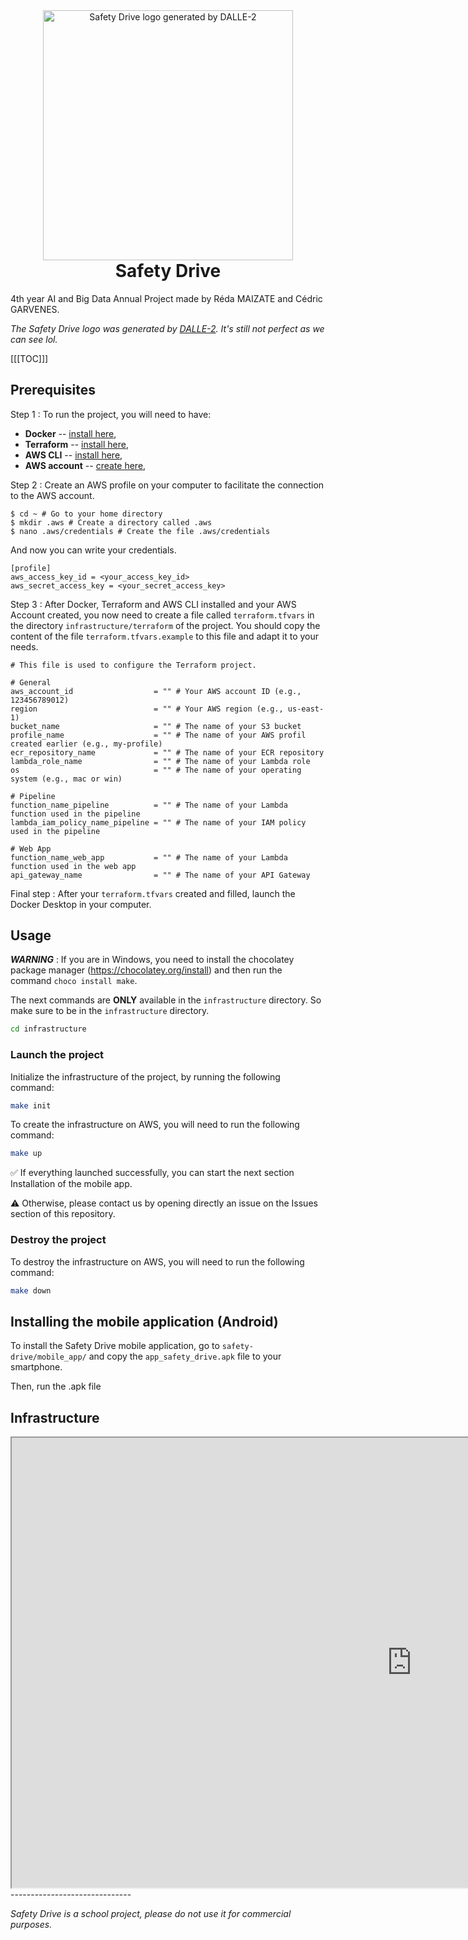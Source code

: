 <div align="center" style="margin-bottom: 0;">
    <a href="https://labs.openai.com/s/o5V608Wjr4uBH1mDGOL72ucC"><img src="https://zupimages.net/up/22/29/odmu.png" alt="Safety Drive logo generated by DALLE-2" height="400" width="400"/></a>
    <h1 style="margin-top: 0;">Safety Drive</h1>
</div>

4th year AI and Big Data Annual Project made by Réda MAIZATE and Cédric GARVENES.

*The Safety Drive logo was generated by [DALLE-2](https://www.dalle-2.com/). It's still not perfect as we can see lol.*

[[[TOC]]]

## Prerequisites

Step 1 : To run the project, you will need to have:
  - **Docker** -- [install here](https://docs.docker.com/get-docker/),
  - **Terraform** -- [install here](https://learn.hashicorp.com/tutorials/terraform/install-cli),
  - **AWS CLI** -- [install here](https://docs.aws.amazon.com/cli/latest/userguide/getting-started-install.html),
  - **AWS account** -- [create here](https://aws.amazon.com/fr/premiumsupport/knowledge-center/create-and-activate-aws-account/),


Step 2 : Create an AWS profile on your computer to facilitate the connection to the AWS account.
```
$ cd ~ # Go to your home directory
$ mkdir .aws # Create a directory called .aws
$ nano .aws/credentials # Create the file .aws/credentials
```
And now you can write your credentials.
```
[profile]
aws_access_key_id = <your_access_key_id>
aws_secret_access_key = <your_secret_access_key>
```


Step 3 : After Docker, Terraform and AWS CLI installed and your AWS Account created, you now need to create a file called `terraform.tfvars` in the directory `infrastructure/terraform` of the project.
You should copy the content of the file `terraform.tfvars.example` to this file and adapt it to your needs.
```
# This file is used to configure the Terraform project.

# General
aws_account_id                  = "" # Your AWS account ID (e.g., 123456789012)
region                          = "" # Your AWS region (e.g., us-east-1)
bucket_name                     = "" # The name of your S3 bucket
profile_name                    = "" # The name of your AWS profil created earlier (e.g., my-profile)
ecr_repository_name             = "" # The name of your ECR repository
lambda_role_name                = "" # The name of your Lambda role
os                              = "" # The name of your operating system (e.g., mac or win)

# Pipeline
function_name_pipeline          = "" # The name of your Lambda function used in the pipeline
lambda_iam_policy_name_pipeline = "" # The name of your IAM policy used in the pipeline

# Web App
function_name_web_app           = "" # The name of your Lambda function used in the web app
api_gateway_name                = "" # The name of your API Gateway
```

Final step : After your `terraform.tfvars` created and filled, launch the Docker Desktop in your computer.

## Usage
**_WARNING_** : If you are in Windows, you need to install the chocolatey package manager (https://chocolatey.org/install) and then run the command `choco install make`.

The next commands are **ONLY** available in the `infrastructure` directory. So make sure to be in the `infrastructure` directory.
```bash
cd infrastructure
```

### Launch the project
Initialize the infrastructure of the project, by running the following command:

```bash
make init
```

To create the infrastructure on AWS, you will need to run the following command:

```bash
make up
```
✅ If everything launched successfully, you can start the next section Installation of the mobile app.

⚠️ Otherwise, please contact us by opening directly an issue on the Issues section of this repository.


### Destroy the project

To destroy the infrastructure on AWS, you will need to run the following command:

```bash
make down
```

## Installing the mobile application (Android)

To install the Safety Drive mobile application, go to `safety-drive/mobile_app/` and copy the `app_safety_drive.apk` file to your smartphone.

Then, run the .apk file

## Infrastructure

<iframe title="PA-4IABD1" width="1280" height="720" src="https://app.terrastruct.com/diagrams/1985152524"></iframe>
------------------------------

*Safety Drive is a school project, please do not use it for commercial purposes.*
